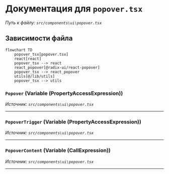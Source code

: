 # Документация для `popover.tsx`

*Путь к файлу: `src/components\ui\popover.tsx`*

## Зависимости файла

```mermaid
flowchart TD
    popover_tsx[popover.tsx]
    react[react]
    popover_tsx --> react
    react_popover[@radix-ui/react-popover]
    popover_tsx --> react_popover
    utils[@/lib/utils]
    popover_tsx --> utils
```

### `Popover` (Variable (PropertyAccessExpression))

*Источник: `src/components\ui\popover.tsx`*

---
### `PopoverTrigger` (Variable (PropertyAccessExpression))

*Источник: `src/components\ui\popover.tsx`*

---
### `PopoverContent` (Variable (CallExpression))

*Источник: `src/components\ui\popover.tsx`*

---
